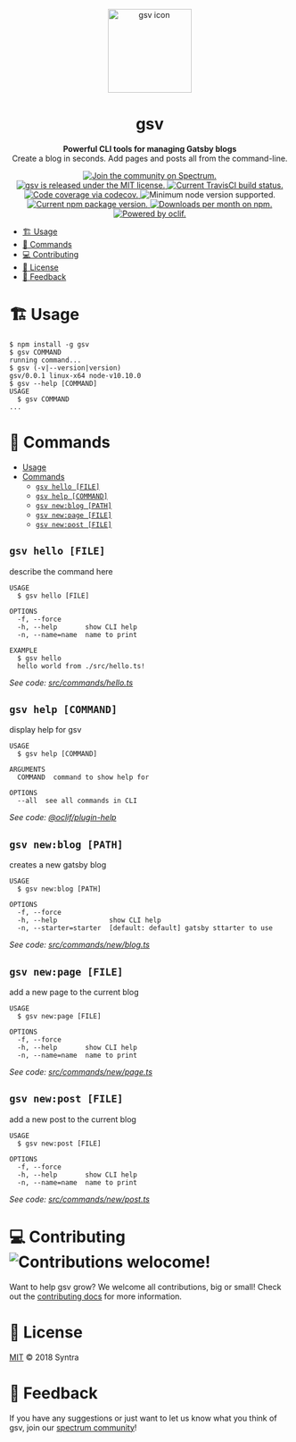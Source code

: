 <p align="center">
  <img alt="gsv icon" src="https://i.imgur.com/w0A4Qjj.png" width="150" />
</p>
<h1 align="center">
  gsv
</h1>

<p align="center">
  <strong>Powerful CLI tools for managing Gatsby blogs</strong><br>
  Create a blog in seconds. Add pages and posts all from the command-line.
</p>
<p align="center">
  <a href="https://spectrum.chat/syntra/gsv">
    <img src="https://img.shields.io/badge/chat-on%20spectrum-7B16FF.svg?style=flat-square" alt="Join the community on Spectrum." />
  </a>
  <a href="https://github.com/syntra/gsv/blob/master/LICENSE">
    <img src="https://img.shields.io/badge/license-MIT-974FC9.svg?style=flat-square" alt="gsv is released under the MIT license." />
  </a>
  <a href="https://travis-ci.org/syntra/gsv">
    <img src="https://img.shields.io/travis/syntra/gsv.svg?style=flat-square" alt="Current TravisCI build status." />
  </a>
  <a href="https://codecov.io/gh/syntra/gsv">
    <img src="https://img.shields.io/codecov/c/github/syntra/gsv.svg?style=flat-square" alt="Code coverage via codecov." />
  </a>
  <img src="https://img.shields.io/node/v/gsv.svg?style=flat-square" alt="Minimum node version supported." />
  <a href="https://www.npmjs.org/package/gsv">
    <img src="https://img.shields.io/npm/v/gsv.svg?style=flat-square" alt="Current npm package version." />
  </a>
  <a href="https://npmcharts.com/compare/gsv?minimal=true">
    <img src="https://img.shields.io/npm/dw/gsv.svg?style=flat-square" alt="Downloads per month on npm." />
  </a>
  <a href="https://oclif.io/">
    <img src="https://img.shields.io/badge/CLI-oclif-394351.svg?style=flat-square" alt="Powered by oclif." />
  </a>
</p>

<!-- toc -->
* [🏗 Usage](#-usage)
* [🔨 Commands](#-commands)
* [💻 Contributing](#-contributing-)
* [📜 License](#-license)
* [📣 Feedback](#-feedback)
<!-- tocstop -->
# 🏗 Usage
<!-- usage -->
```sh-session
$ npm install -g gsv
$ gsv COMMAND
running command...
$ gsv (-v|--version|version)
gsv/0.0.1 linux-x64 node-v10.10.0
$ gsv --help [COMMAND]
USAGE
  $ gsv COMMAND
...
```
<!-- usagestop -->
# 🔨 Commands
<!-- commands -->
- [Usage](#usage)
- [Commands](#commands)
  - [`gsv hello [FILE]`](#gsv-hello-file)
  - [`gsv help [COMMAND]`](#gsv-help-command)
  - [`gsv new:blog [PATH]`](#gsv-newblog-path)
  - [`gsv new:page [FILE]`](#gsv-newpage-file)
  - [`gsv new:post [FILE]`](#gsv-newpost-file)

## `gsv hello [FILE]`

describe the command here

```
USAGE
  $ gsv hello [FILE]

OPTIONS
  -f, --force
  -h, --help       show CLI help
  -n, --name=name  name to print

EXAMPLE
  $ gsv hello
  hello world from ./src/hello.ts!
```

_See code: [src/commands/hello.ts](https://github.com/gsv/cli/blob/v0.0.1/src/commands/hello.ts)_

## `gsv help [COMMAND]`

display help for gsv

```
USAGE
  $ gsv help [COMMAND]

ARGUMENTS
  COMMAND  command to show help for

OPTIONS
  --all  see all commands in CLI
```

_See code: [@oclif/plugin-help](https://github.com/oclif/plugin-help/blob/v2.1.2/src/commands/help.ts)_

## `gsv new:blog [PATH]`

creates a new gatsby blog

```
USAGE
  $ gsv new:blog [PATH]

OPTIONS
  -f, --force
  -h, --help             show CLI help
  -n, --starter=starter  [default: default] gatsby sttarter to use
```

_See code: [src/commands/new/blog.ts](https://github.com/gsv/cli/blob/v0.0.1/src/commands/new/blog.ts)_

## `gsv new:page [FILE]`

add a new page to the current blog

```
USAGE
  $ gsv new:page [FILE]

OPTIONS
  -f, --force
  -h, --help       show CLI help
  -n, --name=name  name to print
```

_See code: [src/commands/new/page.ts](https://github.com/gsv/cli/blob/v0.0.1/src/commands/new/page.ts)_

## `gsv new:post [FILE]`

add a new post to the current blog

```
USAGE
  $ gsv new:post [FILE]

OPTIONS
  -f, --force
  -h, --help       show CLI help
  -n, --name=name  name to print
```

_See code: [src/commands/new/post.ts](https://github.com/gsv/cli/blob/v0.0.1/src/commands/new/post.ts)_
<!-- commandsstop -->

# 💻 Contributing ![Contributions welocome!](https://img.shields.io/badge/contributions-welcome-brightgreen.svg?style=flat-square)

Want to help gsv grow? We welcome all contributions, big or small! Check out the [contributing docs](https://github.com/syntra/gsv/blob/master/CONTRIBUTING.md) for more information.

# 📜 License

[MIT](https://github.com/syntra/gsv/blob/master/LICENSE) © 2018 Syntra

# 📣 Feedback

If you have any suggestions or just want to let us know what you think of gsv, join our [spectrum community](https://spectrum.chat/syntra/gsv)!
